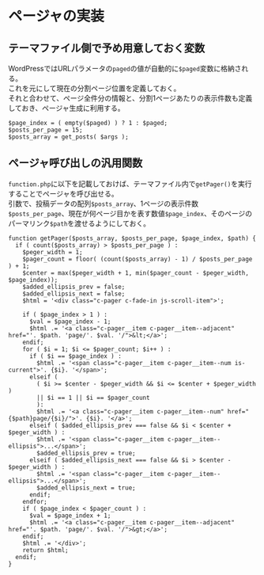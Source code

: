 # ページャの実装

## テーマファイル側で予め用意しておく変数

WordPressではURLパラメータの`paged`の値が自動的に`$paged`変数に格納される。  
これを元にして現在の分割ページ位置を定義しておく。  
それと合わせて、ページ全件分の情報と、分割1ページあたりの表示件数も定義しておき、ページャ生成に利用する。

    $page_index = ( empty($paged) ) ? 1 : $paged;
    $posts_per_page = 15;
    $posts_array = get_posts( $args );

## ページャ呼び出しの汎用関数

`function.php`に以下を記載しておけば、テーマファイル内で`getPager()`を実行することでページャを呼び出せる。  
引数で、投稿データの配列`$posts_array`、1ページの表示件数`$posts_per_page`、現在が何ページ目かを表す数値`$page_index`、そのページのパーマリンク`$path`を渡せるようにしておく。

    function getPager($posts_array, $posts_per_page, $page_index, $path) {
      if ( count($posts_array) > $posts_per_page ) :
        $peger_width = 1;
        $pager_count = floor( (count($posts_array) - 1) / $posts_per_page ) + 1;
        $center = max($peger_width + 1, min($pager_count - $peger_width, $page_index));
        $added_ellipsis_prev = false;
        $added_ellipsis_next = false;
        $html = '<div class="c-pager c-fade-in js-scroll-item">';

        if ( $page_index > 1 ) :
          $val = $page_index - 1;
          $html .= '<a class="c-pager__item c-pager__item--adjacent" href="'. $path. 'page/'. $val. '/">&lt;</a>';
        endif;
        for ( $i = 1; $i <= $pager_count; $i++ ) :
          if ( $i == $page_index ) :
            $html .= '<span class="c-pager__item c-pager__item--num is-current">'. {$i}. '</span>';
          elseif (
            ( $i >= $center - $peger_width && $i <= $center + $peger_width )
            || $i == 1 || $i == $pager_count
            ):
            $html .= '<a class="c-pager__item c-pager__item--num" href="{$path}page/{$i}/">'. {$i}. '</a>';
          elseif ( $added_ellipsis_prev === false && $i < $center + $peger_width ) :
            $html .= '<span class="c-pager__item c-pager__item--ellipsis">...</span>';
            $added_ellipsis_prev = true;
          elseif ( $added_ellipsis_next === false && $i > $center - $peger_width ) :
            $html .= '<span class="c-pager__item c-pager__item--ellipsis">...</span>';
            $added_ellipsis_next = true;
          endif;
        endfor;
        if ( $page_index < $pager_count ) :
          $val = $page_index + 1;
          $html .= '<a class="c-pager__item c-pager__item--adjacent" href="'. $path. 'page/'. $val. '/">&gt;</a>';
        endif;
        $html .= '</div>';
        return $html;
      endif;
    }
